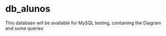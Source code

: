 # db_alunos
This database will be available for MySQL testing, containing the Diagram and some queries
